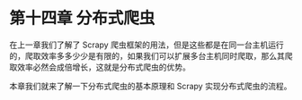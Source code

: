 # 第十四章 分布式爬虫

在上一章我们了解了 Scrapy 爬虫框架的用法，但是这些都是在同一台主机运行的，爬取效率多多少少是有限的，如果我们可以扩展多台主机同时爬取，那么其爬取效率必然会成倍增长，这就是分布式爬虫的优势。

本章我们就来了解一下分布式爬虫的基本原理和 Scrapy 实现分布式爬虫的流程。